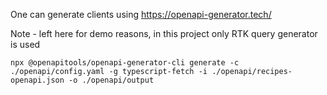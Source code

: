 One can generate clients using https://openapi-generator.tech/ 

Note - left here for demo reasons, in this project only RTK query generator is used

```cli
npx @openapitools/openapi-generator-cli generate -c ./openapi/config.yaml -g typescript-fetch -i ./openapi/recipes-openapi.json -o ./openapi/output
```
